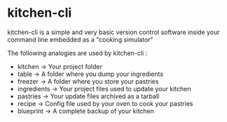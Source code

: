 # kitchen-cli

kitchen-cli is a simple and very basic version control software inside your command line embedded as a "cooking simulator"

The following analogies are used by kitchen-cli :

*  kitchen     -> Your project folder
*  table       -> A folder where you dump your ingredients
*  freezer     -> A folder where you store your pastries
*  ingredients -> Your project files used to update your kitchen
*  pastries    -> Your update files archived as a tarball
*  recipe      -> Config file used by your oven to cook your pastries
*  blueprint   -> A complete backup of your kitchen



